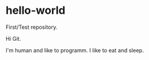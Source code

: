 # hello-world
First/Test repository.

Hi Git.

I'm human and like to programm.
I like to eat and sleep.

